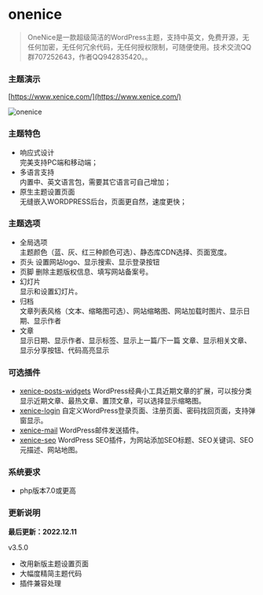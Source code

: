 # onenice
> OneNice是一款超级简洁的WordPress主题，支持中英文，免费开源，无任何加密，无任何冗余代码，无任何授权限制，可随便使用。技术交流QQ群707252643，作者QQ942835420。。  

### 主题演示

[https://www.xenice.com/](https://www.xenice.com/)

![onenice](https://raw.githubusercontent.com/xenice/onenice/master/screenshot.png)

### 主题特色

- 响应式设计  
完美支持PC端和移动端；
- 多语言支持  
内置中、英文语言包，需要其它语言可自己增加；
- 原生主题设置页面  
无缝嵌入WORDPRESS后台，页面更自然，速度更快；


### 主题选项
- 全局选项  
主题颜色（蓝、灰、红三种颜色可选）、静态库CDN选择、页面宽度。
- 页头
设置网站logo、显示搜索、显示登录按钮
- 页脚
删除主题版权信息、填写网站备案号。
- 幻灯片  
显示和设置幻灯片。
- 归档  
文章列表风格（文本、缩略图可选）、网站缩略图、网站加载时图片、显示日期、显示作者
- 文章  
显示日期、显示作者、显示标签、显示上一篇/下一篇 文章、显示相关文章、显示分享按钮、代码高亮显示


### 可选插件
- [xenice-posts-widgets](https://www.xenice.com/plugins/xenice-posts-widgets)
WordPress经典小工具近期文章的扩展，可以按分类显示近期文章、最热文章、置顶文章，可以选择显示缩略图。
- [xenice-login](https://www.xenice.com/plugins/xenice-login)
自定义WordPress登录页面、注册页面、密码找回页面，支持弹窗显示。
- [xenice-mail](https://www.xenice.com/plugins/xenice-mail)
WordPress邮件发送插件。
- [xenice-seo](https://www.xenice.com/plugins/xenice-seo)
WordPress SEO插件，为网站添加SEO标题、SEO关键词、SEO元描述、网站地图。


### 系统要求
- php版本7.0或更高


### 更新说明

**最后更新：2022.12.11**

v3.5.0

- 改用新版主题设置页面
- 大幅度精简主题代码
- 插件兼容处理
